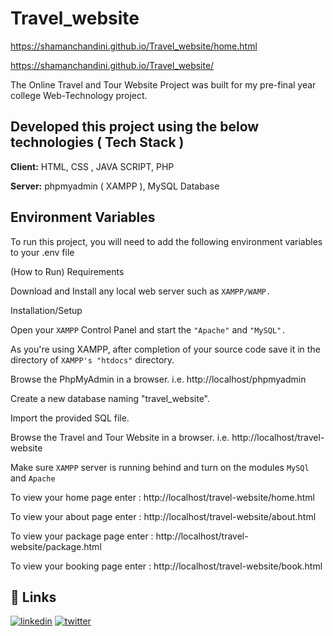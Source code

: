 # Travel_website
https://shamanchandini.github.io/Travel_website/home.html

https://shamanchandini.github.io/Travel_website/

The Online Travel and Tour Website Project was built for my pre-final year college Web-Technology project. 




## Developed this project using the below technologies ( Tech Stack )

**Client:** HTML, CSS , JAVA SCRIPT, PHP

**Server:** phpmyadmin ( XAMPP ), MySQL Database

## Environment Variables

To run this project, you will need to add the following environment variables to your .env file

(How to Run) Requirements

Download and Install any local web server such as `XAMPP/WAMP.`

Installation/Setup

Open your `XAMPP` Control Panel and start the `"Apache"` and `"MySQL".`

As you're using XAMPP, after completion of your source code save it in the directory of `XAMPP's "htdocs"` directory. 

Browse the PhpMyAdmin in a browser. i.e. http://localhost/phpmyadmin

Create a new database naming "travel_website".

Import the provided SQL file.

Browse the Travel and Tour Website in a browser. i.e. http://localhost/travel-website

Make sure ``XAMPP`` server is running behind and turn on the modules ``MySQl`` and ``Apache``

To view your home page enter : http://localhost/travel-website/home.html

To view your about page enter : http://localhost/travel-website/about.html

To view your package page enter : http://localhost/travel-website/package.html

To view your booking page enter : http://localhost/travel-website/book.html




## 🔗 Links

[![linkedin](https://img.shields.io/badge/linkedin-0A66C2?style=for-the-badge&logo=linkedin&logoColor=white)](https://www.linkedin.com/in/shaman-c-4a4111215/)
[![twitter](https://img.shields.io/badge/twitter-1DA1F2?style=for-the-badge&logo=twitter&logoColor=white)](https://twitter.com/ShamanChandini)

